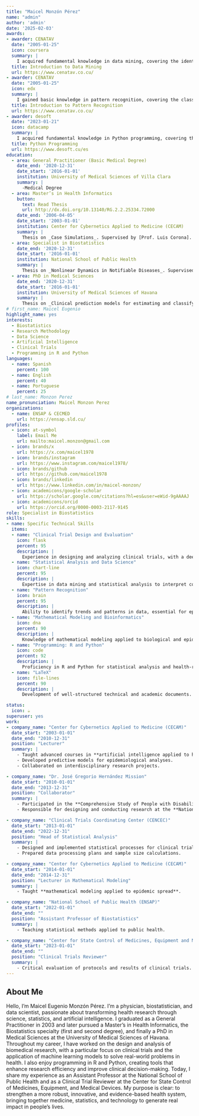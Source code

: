 ```yaml
---
title: "Maicel Monzón Pérez"
name: "admin"
author: 'admin'
date: '2025-02-03'
awards:
- awarder: CENATAV
  date: "2005-01-25"
  icon: coursera
  summary: |
    I acquired fundamental knowledge in data mining, covering the identification of patterns and trends in large volumes of information. I became familiar with key technological trends driving deep learning, including supervised classification techniques (decision trees, K-NN) and clustering (K-Means, DBScan). I developed skills in building, training, and applying Bayesian network models, using metrics such as precision, recall, and F1-score to evaluate their performance. Finally, I applied these techniques in personal projects, using R and Python for advanced analyses.
  title: Introduction to Data Mining
  url: https://www.cenatav.co.cu/
- awarder: CENATAV
  date: "2005-01-25"
  icon: edx
  summary: |
    I gained basic knowledge in pattern recognition, covering the classification of patterns using distance and similarity functions, as well as non-parametric classification techniques. I became familiar with feature selection and extraction, the design of linear discriminant functions, and basic probability concepts applied to the field. I developed skills in unsupervised learning and clustering, exploring algorithms such as K-means, LBG, and Isodata. Finally, I understood the fundamentals of syntactic pattern recognition, including the theory of formal languages and recognition grammars.
  title: Introduction to Pattern Recognition
  url: https://www.cenatav.co.cu/
- awarder: desoft
  date: "2023-01-21"
  icon: datacamp
  summary: |
    I acquired fundamental knowledge in Python programming, covering the basic syntax of the language, operators, control structures, and other essential resources. I became familiar with data structures such as strings, lists, tuples, sets, and dictionaries, and learned how to manipulate them efficiently. I developed skills in modular code organization using functions, classes, modules, and packages, as well as implementing programs under the object-oriented paradigm. Finally, I gained experience in handling errors and exceptions in Python, enabling me to develop more robust and reliable applications.
  title: Python Programming
  url: https://www.desoft.cu/es
education:
  - area: General Practitioner (Basic Medical Degree)
    date_end: '2020-12-31'
    date_start: '2016-01-01'
    institution: University of Medical Sciences of Villa Clara
    summary: |
      -Medical Degree
  - area: Master’s in Health Informatics
    button:
      text: Read Thesis
      url: http://dx.doi.org/10.13140/RG.2.2.25334.72000
    date_end: '2006-04-05'
    date_start: '2003-01-01'
    institution: Center for Cybernetics Applied to Medicine (CECAM)
    summary: |
      Thesis on _Case Simulations_. Supervised by [Prof. Luis Corona].
  - area: Specialist in Biostatistics
    date_end: '2020-12-31'
    date_start: '2016-01-01'
    institution: National School of Public Health
    summary: |
      Thesis on _Nonlinear Dynamics in Notifiable Diseases_. Supervised by [Prof. Hernández Cáceres].
  - area: PhD in Medical Sciences
    date_end: '2020-12-31'
    date_start: '2016-01-01'
    institution: University of Medical Sciences of Havana
    summary: |
      Thesis on _Clinical prediction models for estimating and classifying the risk of death from COVID-19_.
# first_name: Maicel Eugenio
highlight_name: yes
interests:
  - Biostatistics
  - Research Methodology
  - Data Science
  - Artificial Intelligence
  - Clinical Trials
  - Programming in R and Python
languages:
  - name: Spanish
    percent: 100
  - name: English
    percent: 40
  - name: Portuguese
    percent: 25
# last_name: Monzon Perez
name_pronunciation: Maicel Monzon Perez
organizations:
  - name: ENSAP & CECMED
    url: https://ensap.sld.cu/
profiles:
  - icon: at-symbol
    label: Email Me
    url: mailto:maicel.monzon@gmail.com
  - icon: brands/x
    url: https://x.com/maicel1978
  - icon: brands/instagram
    url: https://www.instagram.com/maicel1978/
  - icon: brands/github
    url: https://github.com/maicel1978
  - icon: brands/linkedin
    url: https://www.linkedin.com/in/maicel-monzon/
  - icon: academicons/google-scholar
    url: https://scholar.google.com/citations?hl=es&user=eWid-9gAAAAJ
  - icon: academicons/orcid
    url: https://orcid.org/0000-0003-2117-9145
role: Specialist in Biostatistics
skills:
- name: Specific Technical Skills
  items:
  - name: "Clinical Trial Design and Evaluation"
    icon: flask
    percent: 95
    description: |
      Experience in designing and analyzing clinical trials, with a deep understanding of medical research methodologies.
  - name: "Statistical Analysis and Data Science"
    icon: chart-line
    percent: 95
    description: |
      Expertise in data mining and statistical analysis to interpret complex data in medical research.
  - name: "Pattern Recognition"
    icon: brain
    percent: 95
    description: |
      Ability to identify trends and patterns in data, essential for epidemiological analyses.
  - name: "Mathematical Modeling and Bioinformatics"
    icon: dna
    percent: 90
    description: |
      Knowledge of mathematical modeling applied to biological and epidemiological problems.
  - name: "Programming: R and Python"
    icon: code
    percent: 92
    description: |
      Proficiency in R and Python for statistical analysis and health-related software development.
  - name: "LaTeX"
    icon: file-lines
    percent: 90
    description: |
      Development of well-structured technical and academic documents.

status:
  icon: ☕️
superuser: yes
work:
- company_name: "Center for Cybernetics Applied to Medicine (CECAM)"
  date_start: "2003-01-01"
  date_end: "2010-12-31"
  position: "Lecturer"
  summary: |
    - Taught advanced courses in **artificial intelligence applied to health sciences**.
    - Developed predictive models for epidemiological analyses.
    - Collaborated on interdisciplinary research projects.

- company_name: "Dr. José Gregorio Hernández Mission"
  date_start: "2010-01-01"
  date_end: "2013-12-31"
  position: "Collaborator"
  summary: |
    - Participated in the **Comprehensive Study of People with Disabilities in Venezuela**.
    - Responsible for designing and conducting research at the **National Center for Genetics**.

- company_name: "Clinical Trials Coordinating Center (CENCEC)"
  date_start: "2013-01-01"
  date_end: "2022-12-31"
  position: "Head of Statistical Analysis"
  summary: |
    - Designed and implemented statistical processes for clinical trials.
    - Prepared data processing plans and sample size calculations.

- company_name: "Center for Cybernetics Applied to Medicine (CECAM)"
  date_start: "2014-01-01"
  date_end: "2014-12-31"
  position: "Lecturer in Mathematical Modeling"
  summary: |
    - Taught **mathematical modeling applied to epidemic spread**.

- company_name: "National School of Public Health (ENSAP)"
  date_start: "2022-01-01"
  date_end: ""
  position: "Assistant Professor of Biostatistics"
  summary: |
    - Teaching statistical methods applied to public health.

- company_name: "Center for State Control of Medicines, Equipment and Medical Devices (CECMED)"
  date_start: "2023-01-01"
  date_end: ""
  position: "Clinical Trials Reviewer"
  summary: |
    - Critical evaluation of protocols and results of clinical trials.
---
```


## About Me

Hello, I’m Maicel Eugenio Monzón Pérez. I’m a physician, biostatistician, and data scientist, passionate about transforming health research through science, statistics, and artificial intelligence.
I graduated as a General Practitioner in 2003 and later pursued a Master’s in Health Informatics, the Biostatistics specialty (first and second degree), and finally a PhD in Medical Sciences at the University of Medical Sciences of Havana.
Throughout my career, I have worked on the design and analysis of biomedical research, with a particular focus on clinical trials and the application of machine learning models to solve real-world problems in health.
I also enjoy programming in R and Python, creating tools that enhance research efficiency and improve clinical decision-making. Today, I share my experience as an Assistant Professor at the National School of Public Health and as a Clinical Trial Reviewer at the Center for State Control of Medicines, Equipment, and Medical Devices.
My purpose is clear: to strengthen a more robust, innovative, and evidence-based health system, bringing together medicine, statistics, and technology to generate real impact in people’s lives.

